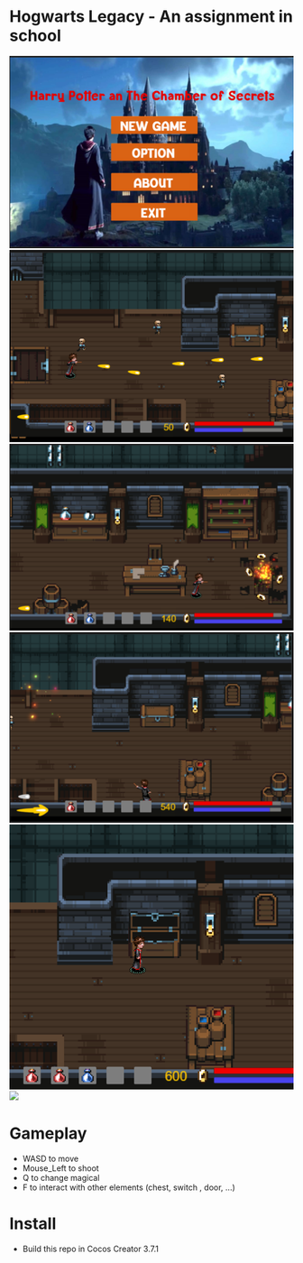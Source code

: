 # Hogwarts Legacy - An assignment in school

![](./product/menu.png)
![](./product/playgame1.png)
![](./product/playgame2.png)
![](./product/playgame3.png)
![](./product/playgame4.png)
![](./product/playgame5.png)

# Gameplay

- WASD to move
- Mouse_Left to shoot
- Q to change magical
- F to interact with other elements (chest, switch , door, ...)

# Install

- Build this repo in Cocos Creator 3.7.1

